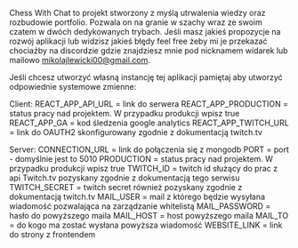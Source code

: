 Chess With Chat to projekt stworzony z myślą utrwalenia wiedzy oraz rozbudowie portfolio. Pozwala on na granie w szachy wraz ze swoim czatem w dwóch dedykowanych trybach. Jeśli masz jakieś propozycje na rozwój aplikacji lub widzisz jakieś błędy feel free żeby mi je przekazać chociażby na discordzie gdzie znajdziesz mnie pod nicknamem widarek lub mailowo mikolajlewicki00@gmail.com. 

Jeśli chcesz utworzyć własną instancję tej aplikacji pamiętaj aby utworzyć odpowiednie systemowe zmienne: 

Client: 
REACT_APP_API_URL = link do serwera 
REACT_APP_PRODUCTION = status pracy nad projektem. W przypadku produkcji wpisz true
REACT_APP_GA = kod śledzenia google analytics
REACT_APP_TWITCH_URL = link do OAUTH2 skonfigurowany zgodnie z dokumentacją twitch.tv

Server:
CONNECTION_URL = link do połączenia się z mongodb
PORT = port - domyślnie jest to 5010
PRODUCTION = status pracy nad projektem. W przypadku produkcji wpisz true
TWITCH_ID = twitch id służący do prac z api Twitch.tv pozyskany zgodnie z dokumentacją tego serwisu
TWITCH_SECRET = twitch secret również pozyskany zgodnie z dokumentacją twitch.tv
MAIL_USER = mail z którego będzie wysyłana wiadomość pozwalająca na zarządzanie whitelistą
MAIL_PASSWORD = hasło do powyższego maila
MAIL_HOST = host powyższego maila
MAIL_TO = do kogo ma zostać wysłana powyższa wiadomość 
WEBSITE_LINK = link do strony z frontendem